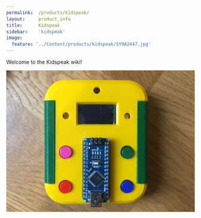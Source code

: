 ```yaml
---
permalink:	/products/kidspeak/
layout:		product_info
title:		Kidspeak
sidebar:    'kidspeak'
image:
  feature: '../Content/products/kidspeak/SY9A2447.jpg'
---
```

Welcome to the Kidspeak wiki!

![001]

[001]: /Content/products/kidspeak/cover.jpg
